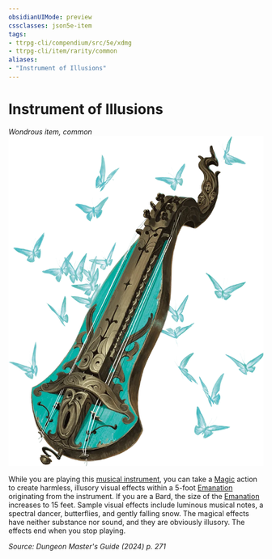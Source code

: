 ```yaml
---
obsidianUIMode: preview
cssclasses: json5e-item
tags:
- ttrpg-cli/compendium/src/5e/xdmg
- ttrpg-cli/item/rarity/common
aliases: 
- "Instrument of Illusions"
---
```

# Instrument of Illusions
*Wondrous item, common*  
![](Misc%20Files/CLI/compendium/items/img/instrument-of-illusions.webp#right)


While you are playing this [musical instrument](Misc%20Files/CLI/compendium/items/musical-instrument-xphb.md), you can take a [Magic](Misc%20Files/CLI/rules/actions.md#Magic) action to create harmless, illusory visual effects within a 5-foot [Emanation](Misc%20Files/CLI/rules/variant-rules/emanation-area-of-effect-xphb.md) originating from the instrument. If you are a Bard, the size of the [Emanation](Misc%20Files/CLI/rules/variant-rules/emanation-area-of-effect-xphb.md) increases to 15 feet. Sample visual effects include luminous musical notes, a spectral dancer, butterflies, and gently falling snow. The magical effects have neither substance nor sound, and they are obviously illusory. The effects end when you stop playing.

*Source: Dungeon Master's Guide (2024) p. 271*